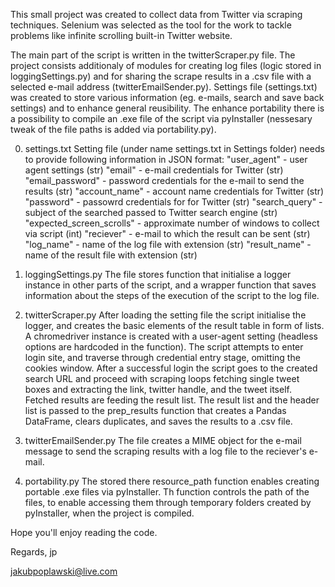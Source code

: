 This small project was created to collect data from Twitter via scraping techniques. Selenium was selected as the tool for the work to tackle problems like infinite scrolling built-in Twitter website.

The main part of the script is written in the twitterScraper.py file. The project consists additionaly of modules for creating log files (logic stored in loggingSettings.py) and for sharing the scrape results in a .csv file with a selected e-mail address (twitterEmailSender.py). Settings file (settings.txt) was created to store various information (eg. e-mails, search and save back settings) and to enhance general reusibility. The enhance portability there is a possibility to compile an .exe file of the script via pyInstaller (nessesary tweak of the file paths is added via portability.py).


0. settings.txt
Setting file (under name settings.txt in Settings folder) needs to provide following information in JSON format:
"user_agent" - user agent settings (str)
"email" - e-mail credentials for Twitter (str)
"email_password" - password credentials for the e-mail to send the results (str)
"account_name" - account name credentials for Twitter (str)
"password" - passowrd credentials for for Twitter (str)
"search_query" - subject of the searched passed to Twitter search engine (str)
"expected_screen_scrolls" - approximate number of windows to collect via script (int)
"reciever" - e-mail to which the result can be sent (str)
"log_name" - name of the log file with extension (str)
"result_name" - name of the result file with extension (str)


1. loggingSettings.py
The file stores function that initialise a logger instance in other parts of the script, and a wrapper function that saves information about the steps of the execution of the script to the log file. 


2. twitterScraper.py
After loading the setting file the script initialise the logger, and creates the basic elements of the result table in form of lists. A chromedriver instance is created with a user-agent setting (headless options are hardcoded in the function). The script attempts to enter login site, and traverse through credential entry stage, omitting the cookies window. After a successful login the script goes to the created search URL and proceed with scraping loops fetching single tweet boxes and extracting the link, twitter handle, and the tweet itself. Fetched results are feeding the result list. The result list and the header list is passed to the prep_results function that creates a Pandas DataFrame, clears duplicates, and saves the results to a .csv file.


3. twitterEmailSender.py
The file creates a MIME object for the e-mail message to send the scraping results with a log file to the reciever's e-mail.


4. portability.py
The stored there resource_path function enables creating portable .exe files via pyInstaller. Th function controls the path of the files, to enable accessing them through temporary folders created by pyInstaller, when the project is compiled.


Hope you'll enjoy reading the code.

Regards,
jp

jakubpoplawski@live.com
